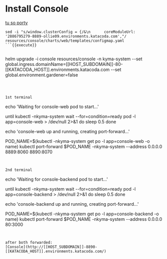 # Install Console


[tu so porty](http://[[HOST_SUBDOMAIN]]-[[KATACODA_HOST]].environments.katacoda.com)


```
sed -i "s/window.clusterConfig = {/&\n      coreModuleUrl: '2886795279-8889-ollie09.environments.katacoda.com',"/ resources/console/charts/web/templates/configmap.yaml
```{{execute}}


```
helm upgrade -i console resources/console -n kyma-system --set global.ingress.domainName=[[HOST_SUBDOMAIN]]-80-[[KATACODA_HOST]].environments.katacoda.com --set global.environment.gardener=false
```{{execute}}



1st terminal
```
echo 'Waiting for console-web pod to start...'

until kubectl -nkyma-system wait --for=condition=ready pod -l app=console-web > /dev/null 2>&1
do
  sleep 0.5
done

echo 'console-web up and running, creating port-forward...'

POD_NAME=$(kubectl -nkyma-system get po -l app=console-web -o name)
kubectl port-forward $POD_NAME -nkyma-system --address 0.0.0.0 8889:8060 8890:8070

```{{execute}}


2nd terminal
```
echo 'Waiting for console-backend pod to start...'

until kubectl -nkyma-system wait --for=condition=ready pod -l app=console-backend > /dev/null 2>&1
do
  sleep 0.5
done

echo 'console-backend up and running, creating port-forward...'

POD_NAME=$(kubectl -nkyma-system get po -l app=console-backend -o name)
kubectl port-forward $POD_NAME -nkyma-system --address 0.0.0.0 80:3000
```{{execute}}


after both forwarded:
[Console](http://[[HOST_SUBDOMAIN]]-8890-[[KATACODA_HOST]].environments.katacoda.com/)

